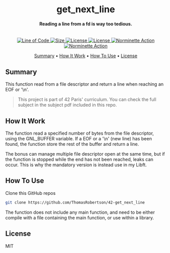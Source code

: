 
<h1 align="center">
  get_next_line
  <br>
</h1>

<h4 align="center">Reading a line from a fd is way too tedious.
<br>
<br>
</h4>

<p align="center">
  <a href="https://github.com/ThomasRobertson/42-get_next_line">
    <img src="https://tokei.rs/b1/github/ThomasRobertson/42-get_next_line"
         alt="Line of Code">
  </a>
  <a href="https://github.com/ThomasRobertson/42-get_next_line">
    <img src="https://img.shields.io/github/languages/code-size/ThomasRobertson/42-get_next_line"
         alt="Size">
  </a>
  <a href="https://github.com/ThomasRobertson/42-get_next_line">
    <img src="https://img.shields.io/github/languages/top/ThomasRobertson/42-get_next_line"
         alt="License">
  </a>
  <a href="https://github.com/ThomasRobertson/42-get_next_line">
    <img src="https://img.shields.io/github/license/ThomasRobertson/42-get_next_line"
         alt="License">
  </a>
  <a href="https://github.com/ThomasRobertson/42-get_next_line/actions/workflows/norminette-action.yml">
    <img src="https://github.com/ThomasRobertson/42-get_next_line/workflows/Build/badge.svg"
         alt="Norminette Action">
  </a> 
  <a href="https://github.com/ThomasRobertson/42-get_next_line/actions/workflows/norminette-action.yml">
    <img src="https://github.com/ThomasRobertson/42-get_next_line/workflows/Norm Check/badge.svg"
         alt="Norminette Action">
  </a> 
</p>

<p align="center">
  <a href="#summary">Summary</a> •
  <a href="#how-it-work">How It Work</a> •
  <a href="#how-to-use">How To Use</a> •
  <a href="#license">License</a>
</p>

## Summary

This function read from a file descriptor and return a line when reaching an EOF or '\n'.

> This project is part of 42 Paris' curriculum. You can check the full subject in the subject pdf included in this repo.

## How It Work

The function read a specified number of bytes from the file descriptor, using the GNL_BUFFER variable. If a EOF or a '\n' (new line) has been found, the function store the rest of the buffer and return a line.

The bonus can manage multiple file descriptor open at the same time, but if the function is stopped while the end has not been reached, leaks can occur. This is why the mandatory version is instead use in my Libft.

## How To Use

Clone this GitHub repos

```bash
git clone https://github.com/ThomasRobertson/42-get_next_line
```
The function does not include any main function, and need to be either compile with a file containing the main function, or use within a library.

## License

MIT
